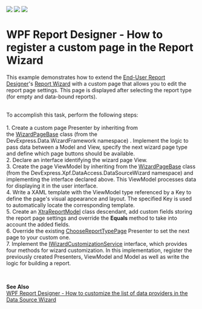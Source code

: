 <!-- default badges list -->
![](https://img.shields.io/endpoint?url=https://codecentral.devexpress.com/api/v1/VersionRange/128605288/23.1.3%2B)
[![](https://img.shields.io/badge/Open_in_DevExpress_Support_Center-FF7200?style=flat-square&logo=DevExpress&logoColor=white)](https://supportcenter.devexpress.com/ticket/details/T600080)
[![](https://img.shields.io/badge/📖_How_to_use_DevExpress_Examples-e9f6fc?style=flat-square)](https://docs.devexpress.com/GeneralInformation/403183)
<!-- default badges end -->
# WPF Report Designer - How to register a custom page in the Report Wizard


<p>This example demonstrates how to extend the <a href="https://documentation.devexpress.com/XtraReports/114104/Creating-End-User-Reporting-Applications/WPF-Reporting/Report-Designer">End-User Report Designer</a>'s <a href="https://documentation.devexpress.com/XtraReports/114841/Creating-End-User-Reporting-Applications/WPF-Reporting/Report-Designer/GUI/Report-Wizard">Report Wizard</a> with a custom page that allows you to edit the report page settings. This page is displayed after selecting the report type (for empty and data-bound reports).</p>
<p><br>To accomplish this task, perform the following steps:<br><br>1. Create a custom page Presenter by inheriting from the <a href="https://documentation.devexpress.com/CoreLibraries/DevExpress.Data.WizardFramework.WizardPageBase~TView~TModel~.class">WizardPageBase<TView, TModel></a> class (from the DevExpress.Data.WizardFramework namespace) . Implement the logic to pass data between a Model and View, specify the next wizard page type and define which page buttons should be available. <br>2. Declare an interface identifying the wizard page View. <br>3. Create the page ViewModel by inheriting from the <a href="https://documentation.devexpress.com/WPF/DevExpress.Xpf.DataAccess.DataSourceWizard.WizardPageBase.members">WizardPageBase</a> class (from the DevExpress.Xpf.DataAccess.DataSourceWizard namespace) and implementing the interface declared above. This ViewModel processes data for displaying it in the user interface.   <br>4. Write a XAML template with the ViewModel type referenced by a Key to define the page's visual appearance and layout. The specified Key is used to automatically locate the corresponding template.<br>5. Create an <a href="https://documentation.devexpress.com/XtraReports/DevExpress.XtraReports.Wizards.XtraReportModel.class">XtraReportModel</a> class descendant, add custom fields storing the report page settings and override the <strong>Equals </strong>method to take into account the added fields.<br>6. Override the existing <a href="https://documentation.devexpress.com/WPF/DevExpress.Xpf.Reports.UserDesigner.ReportWizard.Pages.ChooseReportTypePage.class">ChooseReportTypePage</a> Presenter to set the next page to your custom one. <br>7. Implement the <a href="https://documentation.devexpress.com/WPF/DevExpress.Xpf.Reports.UserDesigner.ReportWizard.IWizardCustomizationService.class">IWizardCustomizationService</a> interface, which provides four methods for wizard customization. In this implementation, register the previously created Presenters, ViewModel and Model as well as write the logic for building a report.</p>
<p> </p>
<p><strong>See Also<br></strong><a href="https://www.devexpress.com/Support/Center/p/T456882">WPF Report Designer - How to customize the list of data providers in the Data Source Wizard</a></p>

<br/>


